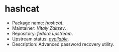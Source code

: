 hashcat
================

 * Package name:		*hashcat*.
 * Maintainer:			*Vitaly Zaitsev*.
 * Repository:			*fedora upstream*.
 * Upstream status:		[*available*](https://apps.fedoraproject.org/packages/hashcat).
 * Description:			Advanced password recovery utility.
